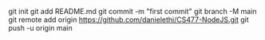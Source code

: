 
git init
git add README.md
git commit -m "first commit"
git branch -M main
git remote add origin https://github.com/danielethi/CS477-NodeJS.git
git push -u origin main